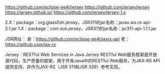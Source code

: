 https://github.com/eclipse-ee4j/jersey
https://github.com/jersey/jersey
https://jersey.github.io/
https://github.com/jersey/jersey-1.x


2.X：package：org.glassfish.jersey，JSR311的jar名称：javax.ws.rs-api-2.1.jar
1.X：package：com.sun.jersey，JSR311的jar名称：jsr311-api-1.1.1.jar


JSR网址：
新：https://github.com/eclipse-ee4j/jaxrs-api
老：https://github.com/jax-rs


Jersey：RESTful Web Services in Java
Jersey RESTful Web服务框架是开放源代码，生产质量的框架，用于开发Java中的RESTful Web服务，为JAX-RS API提供支持，并作为JAX-RS（JSR 311和JSR 339）参考实现。



